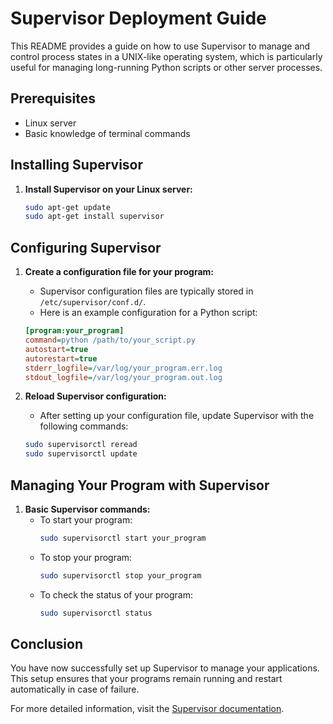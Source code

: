 # Supervisor Deployment Guide
 
This README provides a guide on how to use Supervisor to manage and control process states in a UNIX-like operating system, which is particularly useful for managing long-running Python scripts or other server processes.

## Prerequisites

- Linux server
- Basic knowledge of terminal commands

## Installing Supervisor

1. **Install Supervisor on your Linux server:**
   ```bash
   sudo apt-get update
   sudo apt-get install supervisor
   ```

## Configuring Supervisor

1. **Create a configuration file for your program:**
   - Supervisor configuration files are typically stored in `/etc/supervisor/conf.d/`.
   - Here is an example configuration for a Python script:

   ```ini
   [program:your_program]
   command=python /path/to/your_script.py
   autostart=true
   autorestart=true
   stderr_logfile=/var/log/your_program.err.log
   stdout_logfile=/var/log/your_program.out.log
   ```

2. **Reload Supervisor configuration:**
   - After setting up your configuration file, update Supervisor with the following commands:

   ```bash
   sudo supervisorctl reread
   sudo supervisorctl update
   ```

## Managing Your Program with Supervisor

1. **Basic Supervisor commands:**
   - To start your program:
     ```bash
     sudo supervisorctl start your_program
     ```
   - To stop your program:
     ```bash
     sudo supervisorctl stop your_program
     ```
   - To check the status of your program:
     ```bash
     sudo supervisorctl status
     ```

## Conclusion

You have now successfully set up Supervisor to manage your applications. This setup ensures that your programs remain running and restart automatically in case of failure.

For more detailed information, visit the [Supervisor documentation](http://supervisord.org/).
